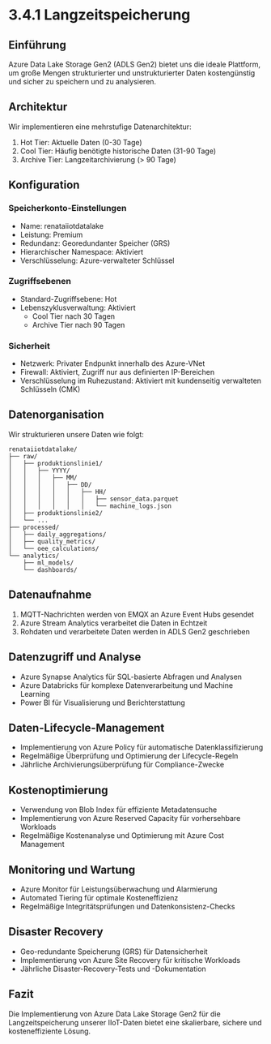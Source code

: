 # 3.4.1 Langzeitspeicherung

## Einführung

Azure Data Lake Storage Gen2 (ADLS Gen2) bietet uns die ideale Plattform, um große Mengen strukturierter und unstrukturierter Daten kostengünstig und sicher zu speichern und zu analysieren.

## Architektur

Wir implementieren eine mehrstufige Datenarchitektur:

1. Hot Tier: Aktuelle Daten (0-30 Tage)
2. Cool Tier: Häufig benötigte historische Daten (31-90 Tage)
3. Archive Tier: Langzeitarchivierung (> 90 Tage)

## Konfiguration

### Speicherkonto-Einstellungen

- Name: renataiiotdatalake
- Leistung: Premium
- Redundanz: Georedundanter Speicher (GRS)
- Hierarchischer Namespace: Aktiviert
- Verschlüsselung: Azure-verwalteter Schlüssel

### Zugriffsebenen

- Standard-Zugriffsebene: Hot
- Lebenszyklusverwaltung: Aktiviert
   - Cool Tier nach 30 Tagen
   - Archive Tier nach 90 Tagen

### Sicherheit

- Netzwerk: Privater Endpunkt innerhalb des Azure-VNet
- Firewall: Aktiviert, Zugriff nur aus definierten IP-Bereichen
- Verschlüsselung im Ruhezustand: Aktiviert mit kundenseitig verwalteten Schlüsseln (CMK)

## Datenorganisation

Wir strukturieren unsere Daten wie folgt:

```
renataiiotdatalake/
├── raw/
│   ├── produktionslinie1/
│   │   ├── YYYY/
│   │   │   ├── MM/
│   │   │   │   ├── DD/
│   │   │   │   │   ├── HH/
│   │   │   │   │   │   ├── sensor_data.parquet
│   │   │   │   │   │   └── machine_logs.json
│   ├── produktionslinie2/
│   └── ...
├── processed/
│   ├── daily_aggregations/
│   ├── quality_metrics/
│   └── oee_calculations/
└── analytics/
    ├── ml_models/
    └── dashboards/
```

## Datenaufnahme

1. MQTT-Nachrichten werden von EMQX an Azure Event Hubs gesendet
2. Azure Stream Analytics verarbeitet die Daten in Echtzeit
3. Rohdaten und verarbeitete Daten werden in ADLS Gen2 geschrieben

## Datenzugriff und Analyse

- Azure Synapse Analytics für SQL-basierte Abfragen und Analysen
- Azure Databricks für komplexe Datenverarbeitung und Machine Learning
- Power BI für Visualisierung und Berichterstattung

## Daten-Lifecycle-Management

- Implementierung von Azure Policy für automatische Datenklassifizierung
- Regelmäßige Überprüfung und Optimierung der Lifecycle-Regeln
- Jährliche Archivierungsüberprüfung für Compliance-Zwecke

## Kostenoptimierung

- Verwendung von Blob Index für effiziente Metadatensuche
- Implementierung von Azure Reserved Capacity für vorhersehbare Workloads
- Regelmäßige Kostenanalyse und Optimierung mit Azure Cost Management

## Monitoring und Wartung

- Azure Monitor für Leistungsüberwachung und Alarmierung
- Automated Tiering für optimale Kosteneffizienz
- Regelmäßige Integritätsprüfungen und Datenkonsistenz-Checks

## Disaster Recovery

- Geo-redundante Speicherung (GRS) für Datensicherheit
- Implementierung von Azure Site Recovery für kritische Workloads
- Jährliche Disaster-Recovery-Tests und -Dokumentation

## Fazit

Die Implementierung von Azure Data Lake Storage Gen2 für die Langzeitspeicherung unserer IIoT-Daten bietet eine skalierbare, sichere und kosteneffiziente Lösung.